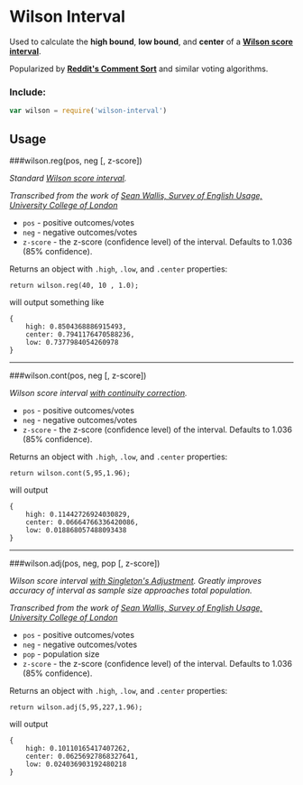 # Wilson Interval

Used to calculate the **high bound**, **low bound**, and **center** of a **[Wilson score interval](http://en.wikipedia.org/wiki/Binomial_proportion_confidence_interval#Wilson_score_interval)**. 

Popularized by **[Reddit's Comment Sort](http://amix.dk/blog/post/19588)** and similar voting algorithms.


### Include:

```js
var wilson = require('wilson-interval')
```
## Usage


###wilson.reg(pos, neg [, z-score])

*Standard [Wilson score interval](http://en.wikipedia.org/wiki/Binomial_proportion_confidence_interval#Wilson_score_interval).*

*Transcribed from the work of [Sean Wallis, Survey of English Usage, University College of London](http://www.ucl.ac.uk/english-usage/staff/sean/resources/CLSV-handout.pdf)*

- `pos` - positive outcomes/votes
- `neg` - negative outcomes/votes
- `z-score` - the z-score (confidence level) of the interval. Defaults to 1.036 (85% confidence).

Returns an object with `.high`, `.low`, and `.center` properties:

```
return wilson.reg(40, 10 , 1.0);
```
will output something like
```
{
	high: 0.8504368886915493,
	center: 0.7941176470588236,
	low: 0.7377984054260978
}
```

___

###wilson.cont(pos, neg [, z-score])

*Wilson score interval [with continuity correction](http://en.wikipedia.org/wiki/Binomial_proportion_confidence_interval#Wilson_score_interval_with_continuity_correction).*

- `pos` - positive outcomes/votes
- `neg` - negative outcomes/votes
- `z-score` - the z-score (confidence level) of the interval. Defaults to 1.036 (85% confidence).

Returns an object with `.high`, `.low`, and `.center` properties:

```
return wilson.cont(5,95,1.96);
```
will output
```
{ 
	high: 0.11442726924030829,
	center: 0.06664766336420086,
	low: 0.018868057488093438 
}

```

____

###wilson.adj(pos, neg, pop [, z-score])

*Wilson score interval [with Singleton's Adjustment](https://corplingstats.wordpress.com/2012/04/30/inferential-statistics/). Greatly improves accuracy of interval as sample size approaches total population.*

*Transcribed from the work of [Sean Wallis, Survey of English Usage, University College of London](http://www.ucl.ac.uk/english-usage/staff/sean/resources/CLSV-handout.pdf)*

- `pos` - positive outcomes/votes
- `neg` - negative outcomes/votes
- `pop` - population size
- `z-score` - the z-score (confidence level) of the interval. Defaults to 1.036 (85% confidence).

Returns an object with `.high`, `.low`, and `.center` properties:

```
return wilson.adj(5,95,227,1.96);
```
will output
```
{
	high: 0.10110165417407262,
	center: 0.06256927868327641,
	low: 0.024036903192480218 
}

```